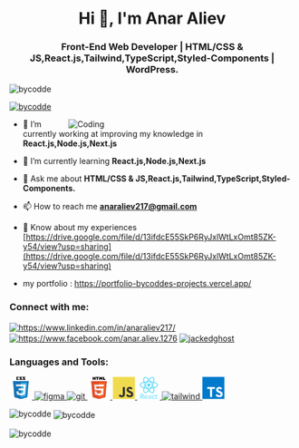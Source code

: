 <h1 align="center">Hi 👋, I'm Anar Aliev</h1>
<h3 align="center">Front-End Web Developer | HTML/CSS & JS,React.js,Tailwind,TypeScript,Styled-Components | WordPress.</h3>
<p align=""> <img src="https://komarev.com/ghpvc/?username=bycodde&label=Profile%20views&color=0e75b6&style=flat" alt="bycodde" /> </p>

<p align="left"> <a href="https://github.com/ryo-ma/github-profile-trophy"><img src="https://github-profile-trophy.vercel.app/?username=bycodde" alt="bycodde" /></a> </p>
<img  align="right" alt="Coding" width="400" src="https://cdn.dribbble.com/users/1162077/screenshots/3848914/programmer.gif" alt="" />

- 🔭 I’m currently working at improving my knowledge in **React.js,Node.js,Next.js**

- 🌱 I’m currently learning **React.js,Node.js,Next.js**

- 💬 Ask me about **HTML/CSS & JS,React.js,Tailwind,TypeScript,Styled-Components.**

- 📫 How to reach me **anaraliev217@gmail.com**

- 📄 Know about my experiences [https://drive.google.com/file/d/13ifdcE55SkP6RyJxlWtLxOmt85ZK-y54/view?usp=sharing](https://drive.google.com/file/d/13ifdcE55SkP6RyJxlWtLxOmt85ZK-y54/view?usp=sharing)
-    my portfolio : https://portfolio-bycoddes-projects.vercel.app/


<h3 align="left">Connect with me:</h3>
<p align="left">
<a href="https://linkedin.com/in/https://www.linkedin.com/in/anaraliev217/" target="blank"><img align="center" src="https://raw.githubusercontent.com/rahuldkjain/github-profile-readme-generator/master/src/images/icons/Social/linked-in-alt.svg" alt="https://www.linkedin.com/in/anaraliev217/" height="30" width="40" /></a>
<a href="https://fb.com/https://www.facebook.com/anar.aliev.1276" target="blank"><img align="center" src="https://raw.githubusercontent.com/rahuldkjain/github-profile-readme-generator/master/src/images/icons/Social/facebook.svg" alt="https://www.facebook.com/anar.aliev.1276" height="30" width="40" /></a>
<a href="https://discord.gg/jackedghost" target="blank"><img align="center" src="https://raw.githubusercontent.com/rahuldkjain/github-profile-readme-generator/master/src/images/icons/Social/discord.svg" alt="jackedghost" height="30" width="40" /></a>
</p>

<h3 align="left">Languages and Tools:</h3>
<p align="left"> <a href="https://www.w3schools.com/css/" target="_blank" rel="noreferrer"> <img src="https://raw.githubusercontent.com/devicons/devicon/master/icons/css3/css3-original-wordmark.svg" alt="css3" width="40" height="40"/> </a> <a href="https://www.figma.com/" target="_blank" rel="noreferrer"> <img src="https://www.vectorlogo.zone/logos/figma/figma-icon.svg" alt="figma" width="40" height="40"/> </a> <a href="https://git-scm.com/" target="_blank" rel="noreferrer"> <img src="https://www.vectorlogo.zone/logos/git-scm/git-scm-icon.svg" alt="git" width="40" height="40"/> </a> <a href="https://www.w3.org/html/" target="_blank" rel="noreferrer"> <img src="https://raw.githubusercontent.com/devicons/devicon/master/icons/html5/html5-original-wordmark.svg" alt="html5" width="40" height="40"/> </a> <a href="https://developer.mozilla.org/en-US/docs/Web/JavaScript" target="_blank" rel="noreferrer"> <img src="https://raw.githubusercontent.com/devicons/devicon/master/icons/javascript/javascript-original.svg" alt="javascript" width="40" height="40"/> </a> <a href="https://reactjs.org/" target="_blank" rel="noreferrer"> <img src="https://raw.githubusercontent.com/devicons/devicon/master/icons/react/react-original-wordmark.svg" alt="react" width="40" height="40"/> </a> <a href="https://tailwindcss.com/" target="_blank" rel="noreferrer"> <img src="https://www.vectorlogo.zone/logos/tailwindcss/tailwindcss-icon.svg" alt="tailwind" width="40" height="40"/> </a> <a href="https://www.typescriptlang.org/" target="_blank" rel="noreferrer"> <img src="https://raw.githubusercontent.com/devicons/devicon/master/icons/typescript/typescript-original.svg" alt="typescript" width="40" height="40"/> </a> </p>

<p><img align="left" src="https://github-readme-stats.vercel.app/api/top-langs?username=bycodde&show_icons=true&locale=en&layout=compact" alt="bycodde" /></p>

<p>&nbsp;<img align="center" src="https://github-readme-stats.vercel.app/api?username=bycodde&show_icons=true&locale=en" alt="bycodde" /></p>

<p><img align="center" src="https://github-readme-streak-stats.herokuapp.com/?user=bycodde&" alt="bycodde" /></p>
